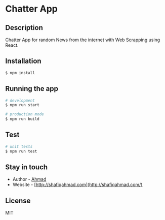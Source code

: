 # Chatter App

## Description

Chatter App for random News from the internet with Web Scrapping using React.

## Installation

```bash
$ npm install
```

## Running the app

```bash
# development
$ npm run start

# production mode
$ npm run build
```

## Test

```bash
# unit tests
$ npm run test
```

## Stay in touch

-   Author - [Ahmad](http://github.com/ahmad2smile/)
-   Website - [http://shafiqahmad.com](http://shafiqahmad.com/)

## License

MIT
